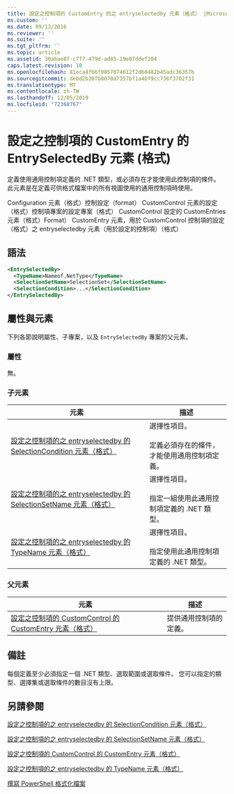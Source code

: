 ```yaml
---
title: 設定之控制項的 CustomEntry 的之 entryselectedby 元素（格式） |Microsoft Docs
ms.custom: ''
ms.date: 09/13/2016
ms.reviewer: ''
ms.suite: ''
ms.tgt_pltfrm: ''
ms.topic: article
ms.assetid: 30abae8f-c7f7-479d-ad85-19e07ddef204
caps.latest.revision: 10
ms.openlocfilehash: 81eca4f66f0057074612f2d60482b45adc36357b
ms.sourcegitcommit: debd2b38fb8070a7357bf1a4bf9cc736f3702f31
ms.translationtype: MT
ms.contentlocale: zh-TW
ms.lasthandoff: 12/05/2019
ms.locfileid: "72368767"
---
```

# <a name="entryselectedby-element-for-customentry-for-controls-for-configuration-format"></a>設定之控制項的 CustomEntry 的 EntrySelectedBy 元素 (格式)

定義使用通用控制項定義的 .NET 類型，或必須存在才能使用此控制項的條件。 此元素是在定義可供格式檔案中的所有視圖使用的通用控制項時使用。

Configuration 元素（格式）控制設定（format） CustomControl 元素的設定（格式）控制項專案的設定專案（格式） CustomControl 設定的 CustomEntries 元素（格式）Format） CustomEntry 元素，用於 CustomControl 控制項的設定（格式）之 entryselectedby 元素（用於設定的控制項）（格式）

## <a name="syntax"></a>語法

```xml
<EntrySelectedBy>
  <TypeName>Nameof.NetType</TypeName>
  <SelectionSetName>SelectionSet</SelectionSetName>
  <SelectionCondition>...</SelectionCondition>
</EntrySelectedBy>
```

## <a name="attributes-and-elements"></a>屬性與元素

下列各節說明屬性、子專案，以及 `EntrySelectedBy` 專案的父元素。

### <a name="attributes"></a>屬性

無。

### <a name="child-elements"></a>子元素

|元素|描述|
|-------------|-----------------|
|[設定之控制項的之 entryselectedby 的 SelectionCondition 元素（格式）](./selectioncondition-element-for-entryselectedby-for-controls-for-configuration-format.md)|選擇性項目。<br /><br /> 定義必須存在的條件，才能使用通用控制項定義。|
|[設定之控制項的之 entryselectedby 的 SelectionSetName 元素（格式）](./selectionsetname-element-for-selectioncondition-for-controls-for-configuration-format.md)|選擇性項目。<br /><br /> 指定一組使用此通用控制項定義的 .NET 類型。|
|[設定之控制項的之 entryselectedby 的 TypeName 元素（格式）](./typename-element-for-entryselectedby-for-controls-for-configuration-format.md)|選擇性項目。<br /><br /> 指定使用此通用控制項定義的 .NET 類型。|

### <a name="parent-elements"></a>父元素

|元素|描述|
|-------------|-----------------|
|[設定之控制項的 CustomControl 的 CustomEntry 元素（格式）](./customentry-element-for-customcontrol-for-controls-for-configuration-format.md)|提供通用控制項的定義。|

## <a name="remarks"></a>備註

每個定義至少必須指定一個 .NET 類型、選取範圍或選取條件。 您可以指定的類型、選擇集或選取條件的數目沒有上限。

## <a name="see-also"></a>另請參閱

[設定之控制項的之 entryselectedby 的 SelectionCondition 元素（格式）](./selectioncondition-element-for-entryselectedby-for-controls-for-configuration-format.md)

[設定之控制項的之 entryselectedby 的 SelectionSetName 元素（格式）](./selectionsetname-element-for-selectioncondition-for-controls-for-configuration-format.md)

[設定之控制項的 CustomControl 的 CustomEntry 元素（格式）](./customentry-element-for-customcontrol-for-controls-for-configuration-format.md)

[設定之控制項的之 entryselectedby 的 TypeName 元素（格式）](./typename-element-for-selectioncondition-for-controls-for-configuration-format.md)

[撰寫 PowerShell 格式化檔案](./writing-a-powershell-formatting-file.md)

